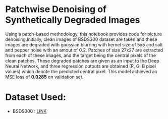 # Patchwise Denoising of Synthetically Degraded Images 
Using a patch-based methodology, this notebook provides code for picture denoising.Initially, clean images of BSDS300 dataset are taken and these images are degraded with gaussian blurring with kernel size of 5x5 and salt and pepper noise with an amout of 0.2. Patches of size 27x27 are extracted from each of these images, and the target being the central pixels of the clean patches. These degraded patches are given as an input to the Deep Neural Network, and three regression outputs are obtained (R, G, B pixel values) which denote the predicted central pixel.
This model achieved an MSE loss of **0.0285** on validation set.


# Dataset Used: 
- BSDS300 : [LINK](https://www2.eecs.berkeley.edu/Research/Projects/CS/vision/bsds/)
